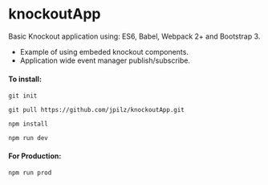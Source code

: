 # knockoutApp

Basic Knockout application using: ES6, Babel, Webpack 2+ and Bootstrap 3. 

  * Example of using embeded knockout components.
  * Application wide event manager publish/subscribe.

#### To install:

```
git init

git pull https://github.com/jpilz/knockoutApp.git

npm install

npm run dev  
```

#### For Production:
```
npm run prod
```
